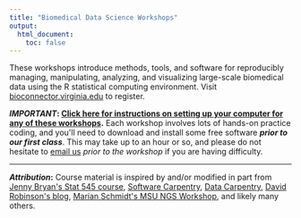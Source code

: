 ```yaml
---
title: "Biomedical Data Science Workshops"
output: 
  html_document:
    toc: false
---
```


These workshops introduce methods, tools, and software for reproducibly managing, manipulating, analyzing, and visualizing large-scale biomedical data using the R statistical computing environment. Visit [bioconnector.virginia.edu](https://www.bioconnector.virginia.edu/workshops-and-events) to register.

**_IMPORTANT_: [Click here for instructions on setting up your computer for any of these workshops](setup.html).** Each workshop involves lots of hands-on practice coding, and you'll need to download and install some free software **_prior to our first class_**. This may take up to an hour or so, and please do not hesitate to [email us](people.html) _prior to the workshop_ if you are having difficulty.

----

**_Attribution_:** Course material is inspired by and/or modified in part from [Jenny Bryan's Stat 545 course](http://stat545-ubc.github.io/), [Software Carpentry](http://software-carpentry.org/), [Data Carpentry](http://datacarpentry.org/), [David Robinson's blog](http://varianceexplained.org/), [Marian Schmidt's MSU NGS Workshop](https://github.com/marschmi/NGS2015_RMarkdown_Reproducibility), and likely many others.
